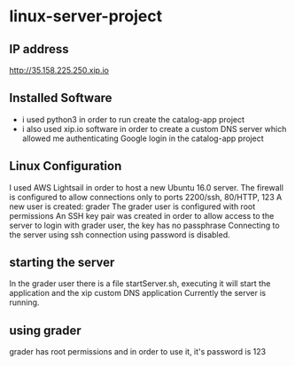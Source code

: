 # linux-server-project

## IP address
http://35.158.225.250.xip.io

## Installed Software
 - i used python3 in order to run create the catalog-app project
 - i also used xip.io software in order to create a custom DNS server which allowed me authenticating Google login in the catalog-app project

## Linux Configuration
I used AWS Lightsail in order to host a new Ubuntu 16.0 server.
The firewall is configured to allow connections only to ports 2200/ssh, 80/HTTP, 123
A new user is created: grader
The grader user is configured with root permissions
An SSH key pair was created in order to allow access to the server to login with grader user, the key has no passphrase
Connecting to the server using ssh connection using password is disabled.

## starting the server
In the grader user there is a file startServer.sh, executing it will start the application and the xip custom DNS application
Currently the server is running.

## using grader
grader has root permissions and in order to use it, it's password is 123



